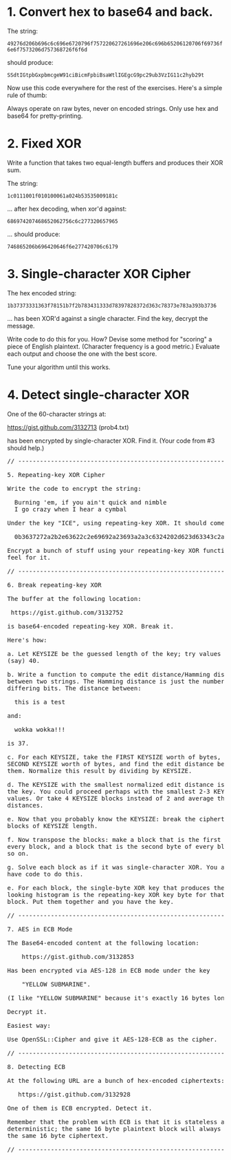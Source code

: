 # 1. Convert hex to base64 and back.

The string:

`49276d206b696c6c696e6720796f757220627261696e206c696b65206120706f69736f6e6f7573206d757368726f6f6d`

should produce:

`SSdtIGtpbGxpbmcgeW91ciBicmFpbiBsaWtlIGEgcG9pc29ub3VzIG11c2hyb29t`

Now use this code everywhere for the rest of the exercises. Here's a simple rule of thumb:

Always operate on raw bytes, never on encoded strings. Only use hex and base64 for pretty-printing.

# 2. Fixed XOR

Write a function that takes two equal-length buffers and produces their XOR sum.

The string:

`1c0111001f010100061a024b53535009181c`

... after hex decoding, when xor'd against:

`686974207468652062756c6c277320657965`

... should produce:

`746865206b696420646f6e277420706c6179`

# 3. Single-character XOR Cipher

The hex encoded string:

`1b37373331363f78151b7f2b783431333d78397828372d363c78373e783a393b3736`

... has been XOR'd against a single character. Find the key, decrypt the message.

Write code to do this for you. How? Devise some method for "scoring" a piece of English plaintext.
(Character frequency is a good metric.) Evaluate each output and choose the one with the best score.

Tune your algorithm until this works.

# 4. Detect single-character XOR

One of the 60-character strings at:

https://gist.github.com/3132713 (prob4.txt)

has been encrypted by single-character XOR. Find it. (Your code from #3 should help.)

<pre>
// ------------------------------------------------------------

5. Repeating-key XOR Cipher

Write the code to encrypt the string:

  Burning 'em, if you ain't quick and nimble
  I go crazy when I hear a cymbal

Under the key "ICE", using repeating-key XOR. It should come out to:

  0b3637272a2b2e63622c2e69692a23693a2a3c6324202d623d63343c2a26226324272765272a282b2f20430a652e2c652a3124333a653e2b2027630c692b

Encrypt a bunch of stuff using your repeating-key XOR function. Get a
feel for it.

// ------------------------------------------------------------

6. Break repeating-key XOR

The buffer at the following location:

 https://gist.github.com/3132752

is base64-encoded repeating-key XOR. Break it.

Here's how:

a. Let KEYSIZE be the guessed length of the key; try values from 2 to
(say) 40.

b. Write a function to compute the edit distance/Hamming distance
between two strings. The Hamming distance is just the number of
differing bits. The distance between:

  this is a test

and:

  wokka wokka!!!

is 37.

c. For each KEYSIZE, take the FIRST KEYSIZE worth of bytes, and the
SECOND KEYSIZE worth of bytes, and find the edit distance between
them. Normalize this result by dividing by KEYSIZE.

d. The KEYSIZE with the smallest normalized edit distance is probably
the key. You could proceed perhaps with the smallest 2-3 KEYSIZE
values. Or take 4 KEYSIZE blocks instead of 2 and average the
distances.

e. Now that you probably know the KEYSIZE: break the ciphertext into
blocks of KEYSIZE length.

f. Now transpose the blocks: make a block that is the first byte of
every block, and a block that is the second byte of every block, and
so on.

g. Solve each block as if it was single-character XOR. You already
have code to do this.

e. For each block, the single-byte XOR key that produces the best
looking histogram is the repeating-key XOR key byte for that
block. Put them together and you have the key.

// ------------------------------------------------------------

7. AES in ECB Mode

The Base64-encoded content at the following location:

    https://gist.github.com/3132853

Has been encrypted via AES-128 in ECB mode under the key

    "YELLOW SUBMARINE".

(I like "YELLOW SUBMARINE" because it's exactly 16 bytes long).

Decrypt it.

Easiest way:

Use OpenSSL::Cipher and give it AES-128-ECB as the cipher.

// ------------------------------------------------------------

8. Detecting ECB

At the following URL are a bunch of hex-encoded ciphertexts:

   https://gist.github.com/3132928

One of them is ECB encrypted. Detect it.

Remember that the problem with ECB is that it is stateless and
deterministic; the same 16 byte plaintext block will always produce
the same 16 byte ciphertext.

// ------------------------------------------------------------
</pre>
